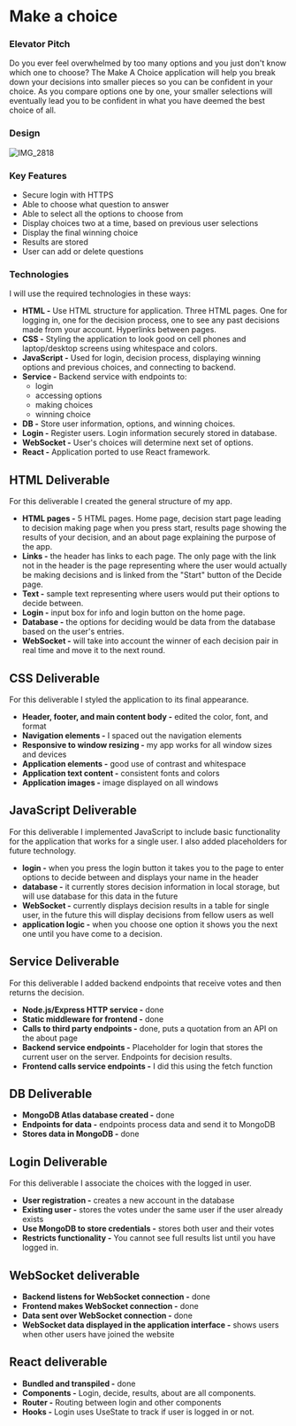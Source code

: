 # Make a choice
### Elevator Pitch
Do you ever feel overwhelmed by too many options and you just don't know which one to choose? The Make A Choice application will help you break down your decisions into smaller pieces so you can be confident in your choice. As you compare options one by one, your smaller selections will eventually lead you to be confident in what you have deemed the best choice of all.

### Design
![IMG_2818](https://github.com/hayliej/startup/assets/144943589/83e08ee1-2afb-427f-9e2c-3e4ca98beed4)


### Key Features
+ Secure login with HTTPS
+ Able to choose what question to answer 
+ Able to select all the options to choose from
+ Display choices two at a time, based on previous user selections
+ Display the final winning choice
+ Results are stored
+ User can add or delete questions

### Technologies
I will use the required technologies in these ways:
+ **HTML -** Use HTML structure for application. Three HTML pages. One for logging in, one for the decision process, one to see any past decisions made from your account. Hyperlinks between pages.
+ **CSS -** Styling the application to look good on cell phones and laptop/desktop screens using whitespace and colors.
+ **JavaScript -** Used for login, decision process, displaying winning options and previous choices, and connecting to backend.
+ **Service -** Backend service with endpoints to:
    - login
    - accessing options
    - making choices
    - winning choice
+ **DB -** Store user information, options, and winning choices.
+ **Login -** Register users. Login information securely stored in database.
+ **WebSocket -** User's choices will determine next set of options.
+ **React -** Application ported to use React framework.

## HTML Deliverable
For this deliverable I created the general structure of my app.
+ **HTML pages -** 5 HTML pages. Home page, decision start page leading to decision making page when you press start, results page showing the results of your decision, and an about page explaining the purpose of the app.
+ **Links -** the header has links to each page. The only page with the link not in the header is the page representing where the user would actually be making decisions and is linked from the "Start" button of the Decide page.
+ **Text -** sample text representing where users would put their options to decide between.
+ **Login -** input box for info and login button on the home page.
+ **Database -** the options for deciding would be data from the database based on the user's entries.
+ **WebSocket -** will take into account the winner of each decision pair in real time and move it to the next round.

## CSS Deliverable
For this deliverable I styled the application to its final appearance.
+ **Header, footer, and main content body -** edited the color, font, and format
+ **Navigation elements -** I spaced out the navigation elements
+ **Responsive to window resizing -** my app works for all window sizes and devices
+ **Application elements -** good use of contrast and whitespace
+ **Application text content -** consistent fonts and colors
+ **Application images -** image displayed on all windows

## JavaScript Deliverable
For this deliverable I implemented JavaScript to include basic functionality for the application that works for a single user. I also added placeholders for future technology.
+ **login -** when you press the login button it takes you to the page to enter options to decide between and displays your name in the header
+ **database -** it currently stores decision information in local storage, but will use database for this data in the future
+ **WebSocket -** currently displays decision results in a table for single user, in the future this will display decisions from fellow users as well
+ **application logic -** when you choose one option it shows you the next one until you have come to a decision.

## Service Deliverable
For this deliverable I added backend endpoints that receive votes and then returns the decision.
+ **Node.js/Express HTTP service -** done
+ **Static middleware for frontend -** done
+ **Calls to third party endpoints -** done, puts a quotation from an API on the about page
+ **Backend service endpoints -** Placeholder for login that stores the current user on the server. Endpoints for decision results.
+ **Frontend calls service endpoints -** I did this using the fetch function

## DB Deliverable
+ **MongoDB Atlas database created -** done
+ **Endpoints for data -** endpoints process data and send it to MongoDB
+ **Stores data in MongoDB -** done

## Login Deliverable
For this deliverable I associate the choices with the logged in user.
+ **User registration -** creates a new account in the database
+ **Existing user -** stores the votes under the same user if the user already exists
+ **Use MongoDB to store credentials -** stores both user and their votes
+ **Restricts functionality -** You cannot see full results list until you have logged in.

## WebSocket deliverable
+ **Backend listens for WebSocket connection -** done
+ **Frontend makes WebSocket connection -** done
+ **Data sent over WebSocket connection -** done
+ **WebSocket data displayed in the application interface -** shows users when other users have joined the website

## React deliverable
+ **Bundled and transpiled -** done
+ **Components -** Login, decide, results, about are all components.
+ **Router -** Routing between login and other components
+ **Hooks -** Login uses UseState to track if user is logged in or not.
